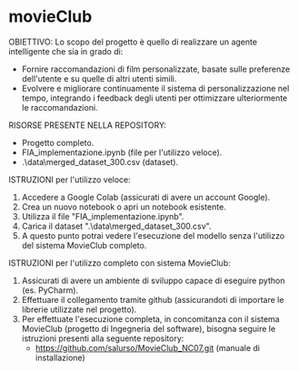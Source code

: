 # movieClub
OBIETTIVO: Lo scopo del progetto è quello di realizzare un agente intelligente che sia in grado di:
  - Fornire raccomandazioni di film personalizzate, basate sulle preferenze dell'utente e su quelle di altri utenti simili. 
  - Evolvere e migliorare continuamente il sistema di personalizzazione nel tempo, integrando i feedback degli utenti per ottimizzare ulteriormente le raccomandazioni. 

RISORSE PRESENTE NELLA REPOSITORY: 
  - Progetto completo.
  - FIA_implementazione.ipynb (file per l'utilizzo veloce).
  - .\data\merged_dataset_300.csv (dataset).

ISTRUZIONI per l'utilizzo veloce:
  1. Accedere a Google Colab (assicurati di avere un account Google).
  2. Crea un nuovo notebook o apri un notebook esistente.
  3. Utilizza il file "FIA_implementazione.ipynb".
  4. Carica il dataset ".\data\merged_dataset_300.csv".
  5. A questo punto potrai vedere l'esecuzione del modello senza l'utilizzo del sistema MovieClub completo.

ISTRUZIONI per l'utilizzo completo con sistema MovieClub:
  1. Assicurati di avere un ambiente di sviluppo capace di eseguire python (es. PyCharm).
  2. Effettuare il collegamento tramite github (assicurandoti di importare le librerie utilizzate nel progetto).
  3. Per effettuate l'esecuzione completa, in concomitanza con il sistema MovieClub (progetto di Ingegneria del software), bisogna seguire le istruzioni presenti alla seguente repository:
     - https://github.com/salurso/MovieClub_NC07.git (manuale di installazione)

